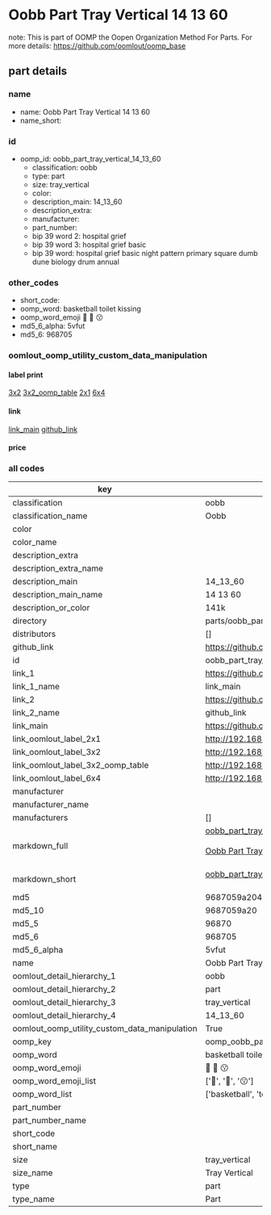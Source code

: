 # Oobb Part Tray Vertical 14 13 60  

note: This is part of OOMP the Oopen Organization Method For Parts. For more details: https://github.com/oomlout/oomp_base

##  part details





### name
* name: Oobb Part Tray Vertical 14 13 60
* name_short: 
### id
* oomp_id: oobb_part_tray_vertical_14_13_60
  * classification: oobb
  * type: part
  * size: tray_vertical
  * color: 
  * description_main: 14_13_60
  * description_extra: 
  * manufacturer: 
  * part_number: 
  * bip 39 word 2: hospital grief
  * bip 39 word 3: hospital grief basic
  * bip 39 word: hospital grief basic night pattern primary square dumb dune biology drum annual

### other_codes
* short_code: 
* oomp_word: basketball toilet kissing
* oomp_word_emoji :basketball: :toilet: :kissing:
* md5_6_alpha: 5vfut
* md5_6: 968705






### oomlout_oomp_utility_custom_data_manipulation
#### label print
[3x2](http://192.168.1.245:1112/?label=oomp%205vfut)
[3x2_oomp_table](http://192.168.1.107:1112/?label=oomp%205vfut)
[2x1](http://192.168.1.242:1112/?label=oomp%205vfut)
[6x4](http://192.168.1.55:1112/?label=oomp%205vfut)    

#### link

[link_main](https://github.com/oomlout/oomlout_oomp_current_version_messy/tree/main/parts/oobb_part_tray_vertical_14_13_60) [github_link](https://github.com/oomlout/oomlout_oomp_part_src/tree/main/parts/oobb_part_tray_vertical_14_13_60)                             

#### price







### all codes 
| key | value |  
| --- | --- |  
| classification | oobb |  
| classification_name | Oobb |  
| color |  |  
| color_name |  |  
| description_extra |  |  
| description_extra_name |  |  
| description_main | 14_13_60 |  
| description_main_name | 14 13 60 |  
| description_or_color | 141k |  
| directory | parts/oobb_part_tray_vertical_14_13_60 |  
| distributors | [] |  
| github_link | https://github.com/oomlout/oomlout_oomp_part_src/tree/main/parts/oobb_part_tray_vertical_14_13_60 |  
| id | oobb_part_tray_vertical_14_13_60 |  
| link_1 | https://github.com/oomlout/oomlout_oomp_current_version_messy/tree/main/parts/oobb_part_tray_vertical_14_13_60 |  
| link_1_name | link_main |  
| link_2 | https://github.com/oomlout/oomlout_oomp_part_src/tree/main/parts/oobb_part_tray_vertical_14_13_60 |  
| link_2_name | github_link |  
| link_main | https://github.com/oomlout/oomlout_oomp_current_version_messy/tree/main/parts/oobb_part_tray_vertical_14_13_60 |  
| link_oomlout_label_2x1 | http://192.168.1.242:1112/?label=oomp%205vfut |  
| link_oomlout_label_3x2 | http://192.168.1.245:1112/?label=oomp%205vfut |  
| link_oomlout_label_3x2_oomp_table | http://192.168.1.107:1112/?label=oomp%205vfut |  
| link_oomlout_label_6x4 | http://192.168.1.55:1112/?label=oomp%205vfut |  
| manufacturer |  |  
| manufacturer_name |  |  
| manufacturers | [] |  
| markdown_full | [oobb_part_tray_vertical_14_13_60](https://github.com/oomlout/oomlout_oomp_current_version_messy/tree/main/parts/oobb_part_tray_vertical_14_13_60)<br>[](https://github.com/oomlout/oomlout_oomp_current_version_messy/tree/main/parts/oobb_part_tray_vertical_14_13_60)<br>[Oobb Part Tray Vertical 14 13 60](https://github.com/oomlout/oomlout_oomp_current_version_messy/tree/main/parts/oobb_part_tray_vertical_14_13_60)<br><br> |  
| markdown_short | [oobb_part_tray_vertical_14_13_60](https://github.com/oomlout/oomlout_oomp_current_version_messy/tree/main/parts/oobb_part_tray_vertical_14_13_60)<br><br> |  
| md5 | 9687059a2043fa6eaad0a9582619a36f |  
| md5_10 | 9687059a20 |  
| md5_5 | 96870 |  
| md5_6 | 968705 |  
| md5_6_alpha | 5vfut |  
| name | Oobb Part Tray Vertical 14 13 60 |  
| oomlout_detail_hierarchy_1 | oobb |  
| oomlout_detail_hierarchy_2 | part |  
| oomlout_detail_hierarchy_3 | tray_vertical |  
| oomlout_detail_hierarchy_4 | 14_13_60 |  
| oomlout_oomp_utility_custom_data_manipulation | True |  
| oomp_key | oomp_oobb_part_tray_vertical_14_13_60 |  
| oomp_word | basketball toilet kissing |  
| oomp_word_emoji | :basketball: :toilet: :kissing: |  
| oomp_word_emoji_list | [':basketball:', ':toilet:', ':kissing:'] |  
| oomp_word_list | ['basketball', 'toilet', 'kissing'] |  
| part_number |  |  
| part_number_name |  |  
| short_code |  |  
| short_name |  |  
| size | tray_vertical |  
| size_name | Tray Vertical |  
| type | part |  
| type_name | Part |  
